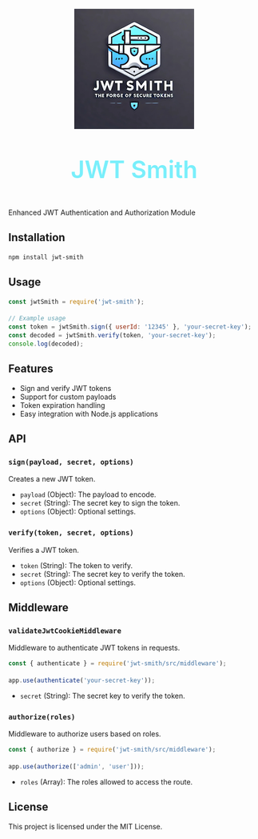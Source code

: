 <p align="center">
  <img src="./static/240x240.png" width="240" alt="JWT-Smith Logo" />
</p>
<p align="center" style="color:#79effb; font-weight:600; font-size: 3rem">
JWT Smith
</p>

Enhanced JWT Authentication and Authorization Module

## Installation

```bash
npm install jwt-smith
```

## Usage

```javascript
const jwtSmith = require('jwt-smith');

// Example usage
const token = jwtSmith.sign({ userId: '12345' }, 'your-secret-key');
const decoded = jwtSmith.verify(token, 'your-secret-key');
console.log(decoded);
```

## Features

- Sign and verify JWT tokens
- Support for custom payloads
- Token expiration handling
- Easy integration with Node.js applications

## API

### `sign(payload, secret, options)`

Creates a new JWT token.

- `payload` (Object): The payload to encode.
- `secret` (String): The secret key to sign the token.
- `options` (Object): Optional settings.

### `verify(token, secret, options)`

Verifies a JWT token.

- `token` (String): The token to verify.
- `secret` (String): The secret key to verify the token.
- `options` (Object): Optional settings.

## Middleware

### `validateJwtCookieMiddleware`

Middleware to authenticate JWT tokens in requests.

```javascript
const { authenticate } = require('jwt-smith/src/middleware');

app.use(authenticate('your-secret-key'));
```

- `secret` (String): The secret key to verify the token.

### `authorize(roles)`

Middleware to authorize users based on roles.

```javascript
const { authorize } = require('jwt-smith/src/middleware');

app.use(authorize(['admin', 'user']));
```

- `roles` (Array): The roles allowed to access the route.

## License

This project is licensed under the MIT License.
